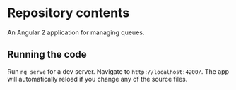 
# Repository contents

An Angular 2 application for managing queues.


## Running the code
Run `ng serve` for a dev server. Navigate to `http://localhost:4200/`. The app will automatically reload if you change any of the source files.
